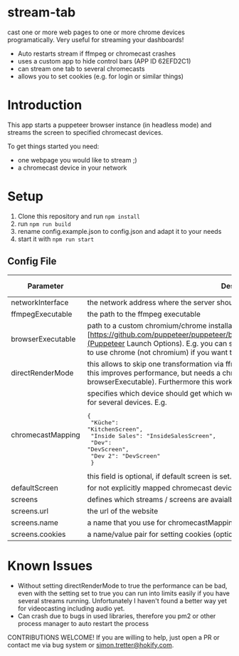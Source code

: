 # stream-tab

cast one or more web pages to one or more chrome devices programatically.
Very useful for streaming your dashboards!

* Auto restarts stream if ffmpeg or chromecast crashes
* uses a custom app to hide control bars (APP ID 62EFD2C1)
* can stream one tab to several chromecasts
* allows you to set cookies (e.g. for login or similar things)

# Introduction
This app starts a puppeteer browser instance (in headless mode) and streams the 
screen to specified chromecast devices. 

To get things started you need:
* one webpage you would like to stream ;)
* a chromecast device in your network

# Setup
1. Clone this repository and run `npm install`
2. run `npm run build` 
3. rename config.example.json to config.json and adapt it to your needs
4. start it with `npm run start`

## Config File

| Parameter         | Description                                                                                                                                                                                                                                                                                                                | Default Value |
|-------------------|----------------------------------------------------------------------------------------------------------------------------------------------------------------------------------------------------------------------------------------------------------------------------------------------------------------------------|------------|
| networkInterface  | the network address where the server should run on, e.g. 192.168.0.1                                                                                                                                                                                                                                                       |            |
| ffmpegExecutable  | the path to the ffmpeg executable                                                                                                                                                                                                                                                                                          | ffmpeg     |
| browserExecutable | path to a custom chromium/chrome installation, see [https://github.com/puppeteer/puppeteer/blob/main/docs/api.md#puppeteerlaunchoptions](Puppeteer Launch Options). E.g. you can set it also to your chrome installation. You need to use chrome (not chromium) if you want to use "directRenderMode"                      | null       |
| directRenderMode  | this allows to skip one transformation via ffmpeg and retrieves the stream in a h264 format. this improves performance, but needs a chrome (not chromium!) as browser instance (set browserExecutable). Furthermore this works best on Windows, not Linux unfortunately.                                                   | false      |
| chromecastMapping | specifies which device should get which website stream, you can specify the same stream for several devices. E.g. <pre>{ <br>	"Küche": "KitchenScreen", <br>	"Inside Sales": "InsideSalesScreen", <br>	"Dev": "DevScreen", <br>        "Dev 2": "DevScreen"<br> }</pre>  this field is optional, if default screen is set. |            |
| defaultScreen     | for not explicitly mapped chromecast devices, which stream should be used                                                                                                                                                                                                                                                  |           |
| screens           | defines which streams / screens are avaialble. bascially what websites you want to stream.                                                                                                                                                                                                                                 |           |
| screens.url       | the url of the website                                                                                                                                                                                                                                                                                                     |           |
| screens.name      | a name that you use for chromecastMapping and the defaultScreen config                                                                                                                                                                                                                                                     |           |
| screens.cookies   | a name/value pair for setting cookies (optional)                                                                                                                                                                                                                                                                           |            |

# Known Issues
* Without setting directRenderMode to true the performance can be bad, even with the setting set to true you can run into limits easily if you have several streams running. Unfortunately I haven't found a better way yet for videocasting including audio yet.
* Can crash due to bugs in used libraries, therefore you pm2 or other process manager to auto restart the process 
 
CONTRIBUTIONS WELCOME! If you are willing to help, just open a PR or contact me via bug system or simon.tretter@hokify.com.


